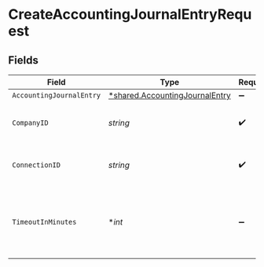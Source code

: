 # CreateAccountingJournalEntryRequest


## Fields

| Field                                                                           | Type                                                                            | Required                                                                        | Description                                                                     | Example                                                                         |
| ------------------------------------------------------------------------------- | ------------------------------------------------------------------------------- | ------------------------------------------------------------------------------- | ------------------------------------------------------------------------------- | ------------------------------------------------------------------------------- |
| `AccountingJournalEntry`                                                        | [*shared.AccountingJournalEntry](../../models/shared/accountingjournalentry.md) | :heavy_minus_sign:                                                              | N/A                                                                             |                                                                                 |
| `CompanyID`                                                                     | *string*                                                                        | :heavy_check_mark:                                                              | Unique identifier for a company.                                                | 8a210b68-6988-11ed-a1eb-0242ac120002                                            |
| `ConnectionID`                                                                  | *string*                                                                        | :heavy_check_mark:                                                              | Unique identifier for a connection.                                             | 2e9d2c44-f675-40ba-8049-353bfcb5e171                                            |
| `TimeoutInMinutes`                                                              | **int*                                                                          | :heavy_minus_sign:                                                              | Time limit for the push operation to complete before it is timed out.           |                                                                                 |